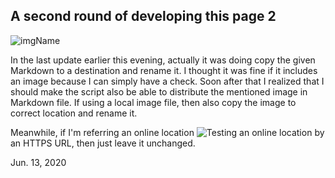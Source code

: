 ## A second round of developing this page 2
![imgName](https://mvfki.github.io/blog/coding/images/2.jpg)

In the last update earlier this evening, actually it was doing copy the given Markdown to a destination and rename it. I thought it was fine if it includes an image because I can simply have a check. Soon after that I realized that I should make the script also be able to distribute the mentioned image in Markdown file. If using a local image file, then also copy the image to correct location and rename it.  

Meanwhile, if I'm referring an online location ![Testing an online location](https://docs.python.org/3/_static/py.png) by an HTTPS URL, then just leave it unchanged.

Jun. 13, 2020